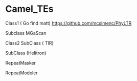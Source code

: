 # Camel_TEs

Class1 ( Go find matt)
https://github.com/mcsimenc/PhyLTR

  Subclass
MGaScan

Class2 
SubClass ( TIR)

SubClass (Helitron)

RepeatMasker

RepeatModeler





